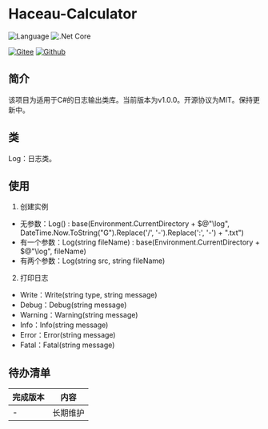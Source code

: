 Haceau-Calculator
=================
![Language](https://img.shields.io/badge/Language-C%23-blue.svg?style=flat-square) ![.Net Core](https://img.shields.io/badge/.Net&nbsp;Core-3.1-blue.svg?style=flat-square)

[![Gitee](https://img.shields.io/badge/Gitee-辰落火辉Haceau-red.svg?style=flat-square)](https://gitee.com/haceau/Haceau.Log)
[![Github](https://img.shields.io/badge/Github-HaceauZoac-blue.svg?style=flat-square)](https://github.com/Haceau-Zoac/Haceau.Log)

简介
---
该项目为适用于C#的日志输出类库。当前版本为v1.0.0。开源协议为MIT。保持更新中。

类
---
Log：日志类。

使用
---
1. 创建实例
* 无参数：Log() : base(Environment.CurrentDirectory + $@"\log\", DateTime.Now.ToString("G").Replace('/', '-').Replace(':', '-') + ".txt")
* 有一个参数：Log(string fileName) : base(Environment.CurrentDirectory + $@"\log\", fileName)
* 有两个参数：Log(string src, string fileName)
2. 打印日志
* Write：Write(string type, string message)
* Debug：Debug(string message)
* Warning：Warning(string message)
* Info：Info(string message)
* Error：Error(string message)
* Fatal：Fatal(string message)


待办清单
------
|完成版本|内容|
|---|---|
|-|长期维护|